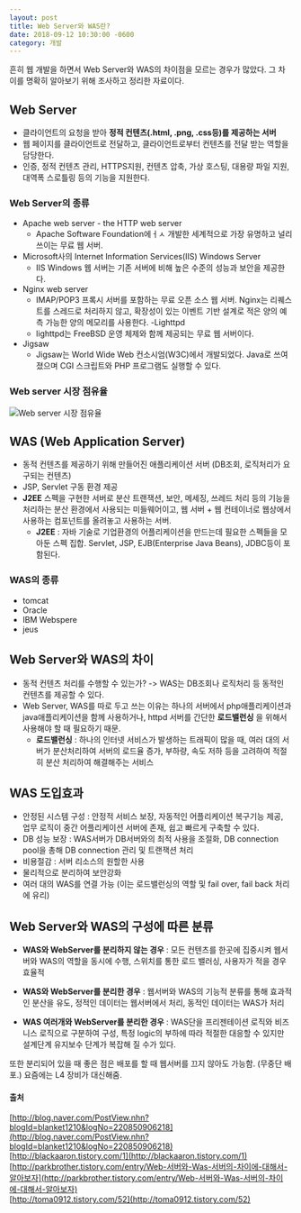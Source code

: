 ```yaml
---
layout: post
title: Web Server와 WAS란?
date: 2018-09-12 10:30:00 -0600
category: 개발
---
```


흔히 웹 개발을 하면서 Web Server와 WAS의 차이점을 모르는 경우가 많았다. 그 차이를 명확히 알아보기 위해 조사하고 정리한 자료이다.

## Web Server
- 클라이언트의 요청을 받아 **정적 컨텐츠(.html, .png, .css등)를 제공하는 서버**
- 웹 페이지를 클라이언트로 전달하고, 클라이언트로부터 컨텐츠를 전달 받는 역할을 담당한다.
- 인증, 정적 컨텐츠 관리, HTTPS지원, 컨텐츠 압축, 가상 호스팅, 대용량 파일 지원, 대역폭 스로틀링 등의 기능을 지원한다.


### Web Server의 종류

- Apache web server - the HTTP web server
    - Apache Software Foundation에ㅓㅅ 개발한 세계적으로 가장 유명하고 널리 쓰이는 무료 웹 서버.
- Microsoft사의 Internet Information Services(IIS) Windows Server
    - IIS Windows 웹 서버는 기존 서버에 비해 높은 수준의 성능과 보안을 제공한다.
- Nginx web server
    - IMAP/POP3 프록시 서버를 포함하는 무료 오픈 소스 웹 서버. Nginx는 리퀘스트를 스레드로 처리하지 않고, 확장성이 있는 이벤트 기반 설계로 적은 양의 예측 가능한 양의 메모리를 사용한다.
-Lighttpd
    - lighttpd는 FreeBSD 운영 체제와 함께 제공되는 무료 웹 서버이다.
- Jigsaw
    - Jigsaw는 World Wide Web 컨소시엄(W3C)에서 개발되었다. Java로 쓰여졌으며 CGI 스크립트와 PHP 프로그램도 실행할 수 있다.


### Web server 시장 점유율
![Web server 시장 점유율](https://bstar170.github.io/images/WebServerShare.jpg)

## WAS (Web Application Server)
-	동적 컨텐츠를 제공하기 위해 만들어진 애플리케이션 서버 (DB조회, 로직처리가 요구되는 컨텐츠)
-	JSP, Servlet 구동 환경 제공
-	**J2EE**  스펙을 구현한 서버로 분산 트랜잭션, 보안, 메세징, 쓰레드 처리 등의 기능을 처리하는 분산 환경에서 사용되는 미들웨어이고, 웹 서버 + 웹 컨테이너로 웹상에서 사용하는 컴포넌트를 올려놓고 사용하는 서버.
    - **J2EE** : 자바 기술로 기업환경의 어플리케이션을 만드는데 필요한 스펙들을 모아둔 스펙 집합. Servlet, JSP, EJB(Enterprise Java Beans), JDBC등이 포함된다.

### WAS의 종류
- tomcat
- Oracle
- IBM Webspere
- jeus

## Web Server와 WAS의 차이
- 동적 컨텐츠 처리를 수행할 수 있는가? -> WAS는 DB조회나 로직처리 등 동적인 컨텐츠를 제공할 수 있다.
- Web Server, WAS를 따로 두고 쓰는 이유는 하나의 서버에서 php애플리케이션과 java애플리케이션을 함께 사용하거나, httpd 서버를 간단한 **로드밸런싱** 을 위해서 사용해야 할 때 필요하기 때문.
    - **로드밸런싱** : 하나의 인터넷 서비스가 발생하는 트래픽이 많을 때, 여러 대의 서버가 분산처리하여 서버의 로드율 증가, 부하량, 속도 저하 등을 고려하여 적절히 분산 처리하여 해결해주는 서비스

## WAS 도입효과
- 안정된 시스템 구성 : 안정적 서비스 보장, 자동적인 어플리케이션 복구기능 제공, 업무 로직이 중간 어플리케이션 서버에 존재, 쉽고 빠르게 구축할 수 있다.
- DB 성능 보장 : WAS서버가 DB서버와의 최적 사용을 조절화, DB connection pool을 총해 DB connection 관리 및 트랜잭션 처리
- 비용절감 : 서버 리소스의 원할한 사용
- 물리적으로 분리하여 보안강화
- 여러 대의 WAS를 연결 가능 (이는 로드밸런싱의 역할 및 fail over, fail back 처리에 유리)

## Web Server와 WAS의 구성에 따른 분류
- **WAS와 WebServer를 분리하지 않는 경우** : 모든 컨텐츠를 한곳에 집중시켜 웹서버와 WAS의 역할을 동시에 수행, 스위치를 통한 로드 밸러싱, 사용자가 적을 경우 효율적
  
- **WAS와 WebServer를 분리한 경우** : 웹서버와 WAS의 기능적 분류를 통해 효과적인 분산을 유도, 정적인 데이터는 웹서버에서 처리, 동적인 데이터는 WAS가 처리
- **WAS 여러개와 WebServer를 분리한 경우** : WAS단을 프리젠테이션 로직와 비즈니스 로직으로 구분하여 구성, 특정 logic의 부하에 따라 적절한 대응할 수 있지만 설계단계 유지보수 단계가 복잡해 질 수가 있다. 

또한 분리되어 있을 때 좋은 점은 배포를 할 때 웹서버를 끄지 않아도 가능함. (무중단 배포.) 요즘에는 L4 장비가 대신해줌.

#### 출처
[http://blog.naver.com/PostView.nhn?blogId=blanket1210&logNo=220850906218](http://blog.naver.com/PostView.nhn?blogId=blanket1210&logNo=220850906218)  
[http://blackaaron.tistory.com/1](http://blackaaron.tistory.com/1)  
[http://parkbrother.tistory.com/entry/Web-서버와-Was-서버의-차이에-대해서-알아보자](http://parkbrother.tistory.com/entry/Web-서버와-Was-서버의-차이에-대해서-알아보자)  
[http://toma0912.tistory.com/52](http://toma0912.tistory.com/52)
